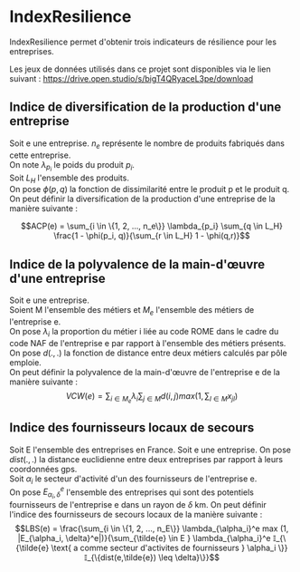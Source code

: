 # IndexResilience
IndexResilience permet d'obtenir trois indicateurs de résilience pour les entreprises. <br />

Les jeux de données utilisés dans ce projet sont disponibles via le lien suivant :
https://drive.open.studio/s/bigT4QRyaceL3pe/download


## Indice de diversification de la production d'une entreprise
Soit e une entreprise. $n_e$ représente le nombre de produits fabriqués dans cette entreprise. <br />
On note $λ_{p_i}$ le poids du produit $p_i$. <br />
Soit $L_H$ l'ensemble des produits. <br />
On pose $\phi(p,q)$ la fonction de dissimilarité entre le produit p et le produit q. <br />
On peut définir la diversification de la production d'une entreprise de la manière suivante : <br />

$$ACP(e) = \sum_{i \in \{1, 2, ..., n_e\}} \lambda_{p_i} \sum_{q \in L_H} \frac{1 - \phi(p_i, q)}{\sum_{r \in L_H} 1 - \phi(q,r)}$$


## Indice de la polyvalence de la main-d'œuvre d'une entreprise
Soit e une entreprise. <br />
Soient M l'ensemble des métiers et $M_e$ l'ensemble des métiers de l'entreprise e. <br />
On pose $\lambda_i$ la proportion du métier i liée au code ROME dans le cadre du code NAF de l'entreprise e par rapport
à l'ensemble des métiers présents. <br />
On pose $d(.,.)$ la fonction de distance entre deux métiers calculés par pôle emploie. <br />
On peut définir la polyvalence de la main-d'œuvre de l'entreprise e de la manière suivante : <br />
$$VCW(e)= \sum_{i \in M_e} \lambda_i \sum_{j \in M} d(i,j) max(1, \sum_{l \in M} x_{jl} )$$

## Indice des fournisseurs locaux de secours
Soit E l'ensemble des entreprises en France. 
Soit e une entreprise. 
On pose $dist(.,.)$ la distance euclidienne entre deux entreprises par rapport à leurs coordonnées gps. <br />
Soit $\alpha_i$ le secteur d'activité d'un des fournisseurs de l'entreprise e. <br />
On pose $E_{\alpha_i, \delta}^e$ l'ensemble des entreprises qui sont des potentiels fournisseurs de l'entreprise e 
dans un rayon de $\delta$ km. 
On peut définir l'indice des fournisseurs de secours locaux de la manière suivante : <br /> 
$$LBS(e) = \frac{\sum_{i \in \{1, 2, ..., n_E\}}  \lambda_{\alpha_i}^e max (1, |E_{\alpha_i, \delta}^e|)}{\sum_{\tilde{e} \in E } \lambda_{\alpha_i}^e 𝕀_{\{\tilde{e} \text{ a comme secteur d'activites de fournisseurs } \alpha_i \}} 𝕀_{\{dist(e,\tilde{e}) \leq \delta}\}}$$